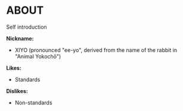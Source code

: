 # ABOUT

Self introduction

**Nickname:**

- XIYO (pronounced "ee-yo", derived from the name of the rabbit in "Animal Yokochō")

**Likes:**

- Standards

**Dislikes:**

- Non-standards

